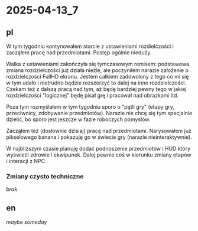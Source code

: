 # 2025-04-13_7
## pl
W tym tygodniu kontynowałem starcie z ustawieniami rozdielczości i zacząłem pracę nad przedmiotami.
Postęp ogólnie nieduży.

Walka z ustawieniami zakończyła się tymczasowym remisem: podstawowa zmiana rozdzielczości już działa nieźle, ale poczyniłem narazie założenie o rozdzielczości FullHD ekranu.
Jestem całkiem zadowolony z tego co mi się w tym udało i nietrudno będzie rozszerzyć to dalej na inne rozdzielczości.
Czekam też z dalszą pracą nad tym, aż będę bardziej pewny tego w jakiej rozdzielczości "logicznej" będę pisał grę i pracował nad obrazkami itd.

Poza tym rozmyślałem w tym tygodniu sporo o "pętli gry" (etapy gry, przeciwnicy, zdobywanie przedmiotów).
Narazie nie chcę się tym specjalnie dzielić, bo sporo jest jeszcze w fazie roboczych pomysłów.

Zacząłem też (dosłownie dzisiaj) pracę nad przedmiotami.
Narysowałem już pikselowego banana i pokazuję go w świecie gry (narazie nieinteraktywnie).

W najbliższym czasie planuję dodać podnoszenie przedmiotów i HUD który wyświetli zdrowie i ekwipunek.
Dalej pewnie coś w kierunku zmiany etapów i interacji z NPC.

### Zmiany czysto techniczne
*brak*

## en
*maybe someday*
